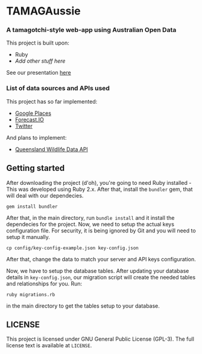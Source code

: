 # TAMAGAussie
### A tamagotchi-style web-app using Australian Open Data

This project is built upon:
  - Ruby
  - _Add other stuff here_

See our presentation [here](https://docs.google.com/presentation/d/1srMlVyDjMdTk0IPZF_rylslNJ-Ira0jjxb4UmkoYwbU/pub?start=true&loop=false&delayms=3000)

### List of data sources and APIs used

This project has so far implemented:
  - [Google Places](https://developers.google.com/places/)
  - [Forecast.IO](http://forecast.io/)
  - [Twitter](https://dev.twitter.com/rest/public)
  
And plans to implement:
  - [Queensland Wildlife Data API](https://data.qld.gov.au/dataset/1337d9cd-cb0c-46c5-a1cc-44a6591a54aa)

## Getting started

After downloading the project (d'oh), you're going to need Ruby installed - This was developed using Ruby 2.x. After that, install the `bundler` gem, that will deal with our dependecies.

`gem install bundler`

After that, in the main directory, run `bundle install` and it install the dependecies for the project. Now, we need to setup the actual keys configuration file. For security, it is being ignored by Git and you will need to setup it manually.

`cp config/key-config-example.json key-config.json`

After that, change the data to match your server and API keys configuration.

Now, we have to setup the database tables. After updating your database details in `key-config.json`, our migration script will create the needed tables and relationships for you. Run:

`ruby migrations.rb`

in the main directory to get the tables setup to your database.


## LICENSE

This project is licensed under GNU General Public License (GPL-3). The full license text is available at `LICENSE`.

